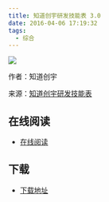 ```yaml
---
title: 知道创宇研发技能表 3.0
date: 2016-04-06 17:19:32
tags:
  - 综合
---
```


![](http://box.kancloud.cn/cover_2015-10-29_5631a03d5301_800x1068.png?imageMogr2/thumbnail/173x231!/interlace/1/quality/100)

作者：知道创宇

来源：[知道创宇研发技能表](http://blog.knownsec.com/Knownsec_RD_Checklist/v2.2.html)

<!--more-->

## 在线阅读 ##

+ [在线阅读](http://www.kancloud.cn/kancloud/knownsec_rd_checklist)

## 下载 ##

+ [下载地址](http://www.kancloud.cn/kancloud/knownsec_rd_checklist)
